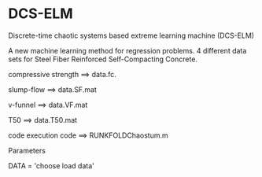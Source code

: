 # DCS-ELM
Discrete-time chaotic systems based extreme learning machine (DCS-ELM)

A new machine learning method for regression problems.
4 different data sets for Steel Fiber Reinforced Self-Compacting Concrete.

compressive strength ==> data.fc.

slump-flow ==> data.SF.mat

v-funnel ==> data.VF.mat

T50 ==> data.T50.mat


code execution code ==> RUNKFOLDChaostum.m 

Parameters 

DATA = 'choose load data'

